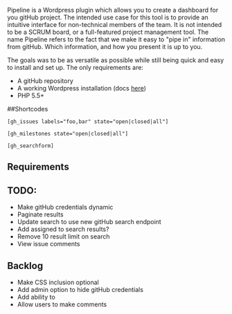 Pipeline is a Wordpress plugin which allows you to create a dashboard for you gitHub project. The intended use case for this tool is to provide an intuitive interface for non-technical members of the team. It is not intended to be a SCRUM board, or a full-featured project management tool. The name Pipeline refers to the fact that we make it easy to "pipe in" information from gitHub. Which information, and how you present it is up to you. 

The goals was to be as versatile as possible while still being quick and easy to install and set up. The only requirements are:
* A gitHub repository
* A working Wordpress installation (docs [here](https://codex.wordpress.org/Installing_WordPress))
* PHP 5.5+

##Shortcodes

`[gh_issues labels="foo,bar" state="open|closed|all"]`

`[gh_milestones state="open|closed|all"]`

`[gh_searchform]`


## Requirements

## TODO:
* Make gitHub credentials dynamic
* Paginate results
* Update search to use new gitHub search endpoint
* Add assigned to search results?
* Remove 10 result limit on search
* View issue comments

## Backlog
* Make CSS inclusion optional
* Add admin option to hide gitHub credentials
* Add ability to
* Allow users to make comments
